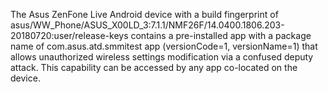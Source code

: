 The Asus ZenFone Live Android device with a build fingerprint of asus/WW_Phone/ASUS_X00LD_3:7.1.1/NMF26F/14.0400.1806.203-20180720:user/release-keys contains a pre-installed app with a package name of com.asus.atd.smmitest app (versionCode=1, versionName=1) that allows unauthorized wireless settings modification via a confused deputy attack. This capability can be accessed by any app co-located on the device.